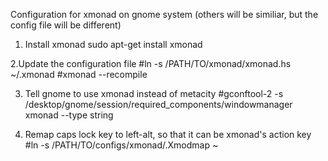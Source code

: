 Configuration for xmonad on gnome system (others will be similiar, but the config file will be different)

1. Install xmonad
sudo apt-get install xmonad

2.Update the configuration file
#ln -s /PATH/TO/xmonad/xmonad.hs ~/.xmonad
#xmonad --recompile

3. Tell gnome to use xmonad instead of metacity
#gconftool-2 -s /desktop/gnome/session/required_components/windowmanager xmonad --type string

4. Remap caps lock key to left-alt, so that it can be xmonad's action key
#ln -s /PATH/TO/configs/xmonad/.Xmodmap ~

